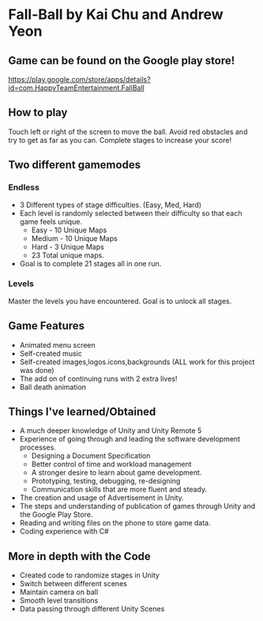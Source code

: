 # Fall-Ball by Kai Chu and Andrew Yeon

## Game can be found on the Google play store! 

https://play.google.com/store/apps/details?id=com.HappyTeamEntertainment.FallBall

## How to play

Touch left or right of the screen to move the ball.
Avoid red obstacles and try to get as far as you can.
Complete stages to increase your score!

## Two different gamemodes
### Endless
* 3 Different types of stage difficulties. (Easy, Med, Hard)
* Each level is randomly selected between their difficulty so that each game feels unique. 
  * Easy - 10 Unique Maps
  * Medium - 10 Unique Maps
  * Hard - 3 Unique Maps
  * 23 Total unique maps.
* Goal is to complete 21 stages all in one run.

### Levels
Master the levels you have encountered. 
Goal is to unlock all stages.

## Game Features
* Animated menu screen
* Self-created music
* Self-created images,logos.icons,backgrounds (ALL work for this project was done)
* The add on of continuing runs with 2 extra lives!
* Ball death animation

## Things I've learned/Obtained 
* A much deeper knowledge of Unity and Unity Remote 5
* Experience of going through and leading the software development processes. 
  * Designing a Document Specification
  * Better control of time and workload management
  * A stronger desire to learn about game development.
  * Prototyping, testing, debugging, re-designing
  * Communication skills that are more fluent and steady.
* The creation and usage of Advertisement in Unity.
* The steps and understanding of publication of games through Unity and the Google Play Store. 
* Reading and writing files on the phone to store game data.
* Coding experience with C#

## More in depth with the Code
* Created code to randomize stages in Unity
* Switch between different scenes
* Maintain camera on ball
* Smooth level transitions
* Data passing through different Unity Scenes

